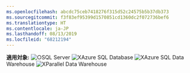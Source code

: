 ```yaml
---
ms.openlocfilehash: abcdc75ceb7418276f315d52c24575b5b37db373
ms.sourcegitcommit: f3f83ef95399d1570851cd1360dc2f072736bef6
ms.translationtype: HT
ms.contentlocale: ja-JP
ms.lasthandoff: 08/13/2019
ms.locfileid: "68212194"
---
```

<Token>**適用対象:** ![○](media/yes.png)SQL Server ![X](media/no.png)Azure SQL Database ![X](media/no.png)Azure SQL Data Warehouse ![X](media/no.png)Parallel Data Warehouse</Token>


